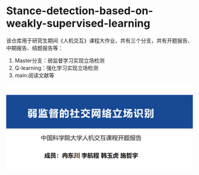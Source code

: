 # Stance-detection-based-on-weakly-supervised-learning

该仓库用于研究生期间《人机交互》课程大作业，共有三个分支，共有开题报告、中期报告、结题报告等：

1. Master分支：弱监督学习实现立场检测
2. Q-learning：强化学习实现立场检测
3. main:阅读文献等



<img src=".\图片.png" alt="image-20220302132533312" style="zoom: 50%;" />

